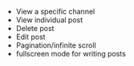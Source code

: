* View a specific channel
* View individual post
* Delete post
* Edit post
* Pagination/infinite scroll
* fullscreen mode for writing posts
